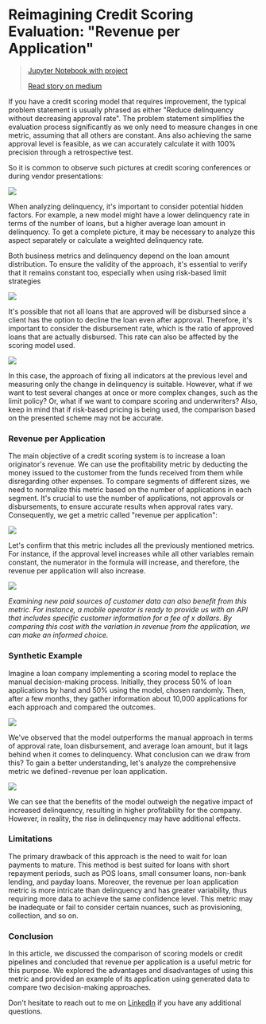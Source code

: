 # Reimagining Credit Scoring Evaluation: "Revenue per Application"
> [Jupyter Notebook with project](https://github.com/egorborisov/revenue_per_application/blob/main/revenue_per_application.ipynb) 
> 
> [Read story on medium](https://medium.com/@egorborisov/reimagining-credit-scoring-evaluation-revenue-per-application-34a10660e9bd)

If you have a credit scoring model that requires improvement, the typical problem statement is usually phrased as either "Reduce delinquency without decreasing approval rate". The problem statement simplifies the evaluation process significantly as we only need to measure changes in one metric, assuming that all others are constant. Ans also achieving the same approval level is feasible, as we can accurately calculate it with 100% precision through a retrospective test. 

So it is common to observe such pictures at credit scoring conferences or during vendor presentations:

<img src="https://cdn-images-1.medium.com/max/1600/1*Lk6NlNIlmxysK4EncXCPig.png"/>

When analyzing delinquency, it's important to consider potential hidden factors. For example, a new model might have a lower delinquency rate in terms of the number of loans, but a higher average loan amount in delinquency. To get a complete picture, it may be necessary to analyze this aspect separately or calculate a weighted delinquency rate. 

Both business metrics and delinquency depend on the loan amount distribution. To ensure the validity of the approach, it's essential to verify that it remains constant too, especially when using risk-based limit strategies

<img src="https://cdn-images-1.medium.com/max/1600/1*gSrfoqyhr0fV8XuLJzgXPg.png"/>

It's possible that not all loans that are approved will be disbursed since a client has the option to decline the loan even after approval. Therefore, it's important to consider the disbursement rate, which is the ratio of approved loans that are actually disbursed. This rate can also be affected by the scoring model used.

<img src="https://cdn-images-1.medium.com/max/1600/1*Zrb9B0SYPd9Xu22PKCZTYQ.png"/>

In this case, the approach of fixing all indicators at the previous level and measuring only the change in delinquency is suitable. However, what if we want to test several changes at once or more complex changes, such as the limit policy? Or, what if we want to compare scoring and underwriters? Also, keep in mind that if risk-based pricing is being used, the comparison based on the presented scheme may not be accurate.

### Revenue per Application

The main objective of a credit scoring system is to increase a loan originator's revenue. We can use the profitability metric by deducting the money issued to the customer from the funds received from them while disregarding other expenses. To compare segments of different sizes, we need to normalize this metric based on the number of applications in each segment. It's crucial to use the number of applications, not approvals or disbursements, to ensure accurate results when approval rates vary. Consequently, we get a metric called "revenue per application":

<img src="https://cdn-images-1.medium.com/max/1600/1*Z6sZy8OPKZaxJt5ZaRnUQQ.png"/>

Let's confirm that this metric includes all the previously mentioned metrics. For instance, if the approval level increases while all other variables remain constant, the numerator in the formula will increase, and therefore, the revenue per application will also increase.

<img src="https://cdn-images-1.medium.com/max/1600/1*Qi-PnBAF6LeOUlASI1ci5A.png"/>

_Examining new paid sources of customer data can also benefit from this metric. For instance, a mobile operator is ready to provide us with an API that includes specific customer information for a fee of x dollars. By comparing this cost with the variation in revenue from the application, we can make an informed choice._

### Synthetic Example

Imagine a loan company implementing a scoring model to replace the manual decision-making process. Initially, they process 50% of loan applications by hand and 50% using the model, chosen randomly. Then, after a few months, they gather information about 10,000 applications for each approach and compared the outcomes.

<img src="https://cdn-images-1.medium.com/max/1600/1*rBvGITO5CJJbtX2W3-TbIA.png"/>

We've observed that the model outperforms the manual approach in terms of approval rate, loan disbursement, and average loan amount, but it lags behind when it comes to delinquency. What conclusion can we draw from this? To gain a better understanding, let's analyze the comprehensive metric we defined - revenue per loan application.

<img src="https://cdn-images-1.medium.com/max/1600/1*Y7nIGRKe86K8FBHnIN86lA.png"/>

We can see that the benefits of the model outweigh the negative impact of increased delinquency, resulting in higher profitability for the company. However, in reality, the rise in delinquency may have additional effects.

### Limitations

The primary drawback of this approach is the need to wait for loan payments to mature. This method is best suited for loans with short repayment periods, such as POS loans, small consumer loans, non-bank lending, and payday loans. Moreover, the revenue per loan application metric is more intricate than delinquency and has greater variability, thus requiring more data to achieve the same confidence level. This metric may be inadequate or fail to consider certain nuances, such as provisioning, collection, and so on.

### Conclusion

In this article, we discussed the comparison of scoring models or credit pipelines and concluded that revenue per application is a useful metric for this purpose. We explored the advantages and disadvantages of using this metric and provided an example of its application using generated data to compare two decision-making approaches.

Don't hesitate to reach out to me on [LinkedIn](https://www.linkedin.com/in/egor-borisov-76196132/) if you have any additional questions.
